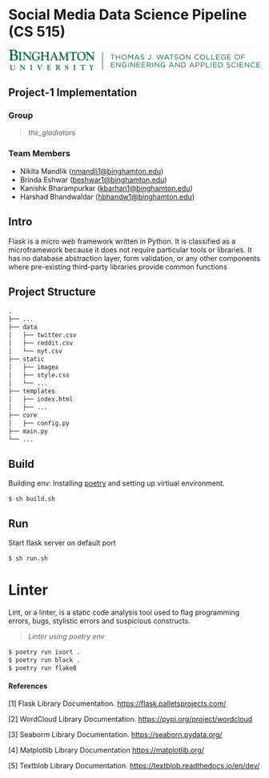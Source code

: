 # Social Media Data Science Pipeline (CS 515)

![bu](.img/bulogo.png)

## Project-1 Implementation

### Group 
> _the_gladiators_

### Team Members
- Nikita Mandlik (nmandli1@binghamton.edu)
- Brinda Eshwar (beshwar1@binghamton.edu)
- Kanishk Bharampurkar (kbarhan1@binghamton.edu)
- Harshad Bhandwaldar (hbhandw1@binghamton.edu)

## Intro

Flask is a micro web framework written in Python. It is classified as a microframework because it does not require particular tools or libraries. It has no database abstraction layer, form validation, or any other components where pre-existing third-party libraries provide common functions

## Project Structure

    .
    ├── ...
    ├── data                    
    │   ├── twitter.csv        
    │   ├── reddit.csv         
    │   └── nyt.csv          
    ├── static
    │   ├── images 
    │   ├── style.css       
    │   └── ...
    ├── templates
    │   ├── index.html    
    │   ├── ...
    ├── core
    │   ├── config.py
    ├── main.py
    └── ...

## Build

Building env: Installing [poetry](https://python-poetry.org/) and setting up virtiual environment.

```
$ sh build.sh
```


## Run

Start flask server on default port

```
$ sh run.sh
```


# Linter

Lint, or a linter, is a static code analysis tool used to flag programming errors, bugs, stylistic errors and suspicious constructs.

> _Linter using poetry env_

```
$ poetry run isort .
$ poetry run black .
$ poetry run flake8
```


#### References 

[1] Flask Library Documentation.
https://flask.palletsprojects.com/

[2] WordCloud Library Documentation.
https://pypi.org/project/wordcloud

[3] Seaborm Library Documentation. 
https://seaborn.pydata.org/

[4] Matplotlib Library Documentation
https://matplotlib.org/

[5] Textblob Library Documentation.
https://textblob.readthedocs.io/en/dev/



